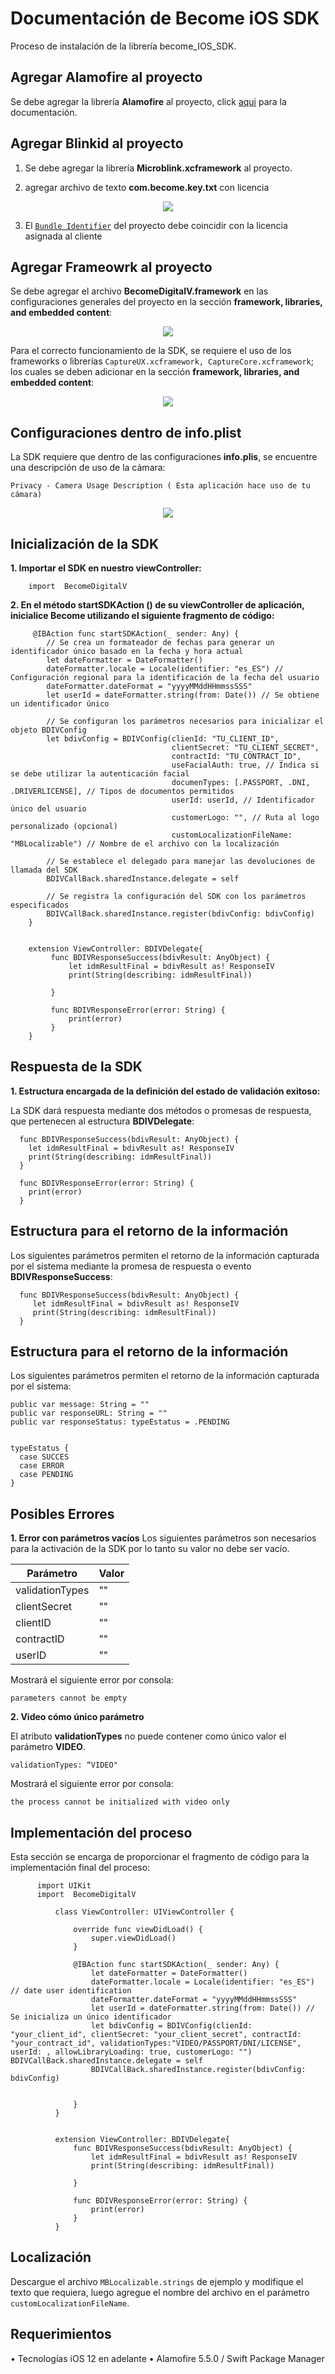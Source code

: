 # Documentación de Become iOS SDK

Proceso de instalación de la librería become_IOS_SDK.

## Agregar Alamofire al proyecto
Se debe agregar la librería **Alamofire** al proyecto, click [aqui](https://github.com/Alamofire/Alamofire) para la documentación. 

## Agregar Blinkid al proyecto

 1. Se debe agregar la librería **Microblink.xcframework** al proyecto. 

 2. agregar archivo de texto **com.become.key.txt** con licencia

 <p align="center">
  <img src="https://github.com/Becomedigital/BecomeDigitalSDK/blob/master/IMG_4.png">
 </p>
 
  3. El [`Bundle Identifier`](https://developer.apple.com/documentation/appstoreconnectapi/bundle_ids) del proyecto debe coincidir con la licencia asignada al cliente 

## Agregar Frameowrk al proyecto
Se debe agregar el archivo **BecomeDigitalV.framework**  en  las configuraciones generales del proyecto en la sección **framework, libraries, and embedded content**:

<p align="center">
  <img src="https://github.com/Becomedigital/BecomeDigitalSDKAutDirectPro/blob/master/IMG_1.png">
</p>
 
Para el correcto funcionamiento de la SDK, se requiere el uso de los frameworks o librerías `CaptureUX.xcframework, CaptureCore.xcframework`; los cuales se deben adicionar en la sección **framework, libraries, and embedded content**:
 
 <p align="center">
  <img src="https://github.com/Becomedigital/BecomeDigitalSDKAutDirectPro/blob/main/IMG_2.png">
</p>

## Configuraciones dentro de info.plist 

La SDK requiere que dentro de las configuraciones **info.plis**, se encuentre una descripción de uso de la cámara:

    Privacy - Camera Usage Description ( Esta aplicación hace uso de tu cámara)
    
 <p align="center">
  <img src="https://github.com/Becomedigital/BecomeDigitalSDKAutDirectPro/blob/master/IMG_3.png">
 </p>
 
## Inicialización de la SDK

**1. Importar el SDK en nuestro viewController:**

        import  BecomeDigitalV


**2. En el método **startSDKAction ()** de su **viewController** de aplicación, inicialice Become utilizando el siguiente fragmento de código:**
 
         @IBAction func startSDKAction(_ sender: Any) {
            // Se crea un formateador de fechas para generar un identificador único basado en la fecha y hora actual
            let dateFormatter = DateFormatter()
            dateFormatter.locale = Locale(identifier: "es_ES") // Configuración regional para la identificación de la fecha del usuario
            dateFormatter.dateFormat = "yyyyMMddHHmmssSSS"
            let userId = dateFormatter.string(from: Date()) // Se obtiene un identificador único

            // Se configuran los parámetros necesarios para inicializar el objeto BDIVConfig
            let bdivConfig = BDIVConfig(clienId: "TU_CLIENT_ID",
                                        clientSecret: "TU_CLIENT_SECRET",
                                        contractId: "TU_CONTRACT_ID",
                                        useFacialAuth: true, // Indica si se debe utilizar la autenticación facial
                                        documenTypes: [.PASSPORT, .DNI, .DRIVERLICENSE], // Tipos de documentos permitidos
                                        userId: userId, // Identificador único del usuario
                                        customerLogo: "", // Ruta al logo personalizado (opcional)
                                        customLocalizationFileName: "MBLocalizable") // Nombre de el archivo con la localización 

            // Se establece el delegado para manejar las devoluciones de llamada del SDK
            BDIVCallBack.sharedInstance.delegate = self

            // Se registra la configuración del SDK con los parámetros especificados
            BDIVCallBack.sharedInstance.register(bdivConfig: bdivConfig)
        }


        extension ViewController: BDIVDelegate{
             func BDIVResponseSuccess(bdivResult: AnyObject) {
                 let idmResultFinal = bdivResult as! ResponseIV
                 print(String(describing: idmResultFinal))

             }

             func BDIVResponseError(error: String) {
                 print(error)
             }
        }

## Respuesta de la SDK 
**1. Estructura encargada de la definición del estado de validación exitoso:**

La SDK dará respuesta mediante dos métodos o promesas de respuesta, que pertenecen al estructura  **BDIVDelegate**:

      func BDIVResponseSuccess(bdivResult: AnyObject) {       
        let idmResultFinal = bdivResult as! ResponseIV        
        print(String(describing: idmResultFinal))           
      }        

      func BDIVResponseError(error: String) { 
        print(error)   
      }

## Estructura para el retorno de la información

Los siguientes parámetros permiten el retorno de la información capturada por el sistema mediante la promesa de respuesta o evento **BDIVResponseSuccess**:

      func BDIVResponseSuccess(bdivResult: AnyObject) {       
         let idmResultFinal = bdivResult as! ResponseIV        
         print(String(describing: idmResultFinal))           
      }        

## Estructura para el retorno de la información
Los siguientes parámetros permiten el retorno de la información capturada por el sistema:

    public var message: String = ""
    public var responseURL: String = ""
    public var responseStatus: typeEstatus = .PENDING


    typeEstatus {        
      case SUCCES        
      case ERROR        
      case PENDING    
    }

## Posibles Errores
**1. Error con parámetros vacíos**
Los siguientes parámetros son necesarios para la activación de la SDK por lo tanto su valor no debe ser vacío.

Parámetro | Valor
------------ | -------------
validationTypes | ""
clientSecret | ""
clientID | ""
contractID | ""
userID  | ""

Mostrará el siguiente error por consola:

    parameters cannot be empty

**2. Video cómo único parámetro**

El atributo **validationTypes** no puede contener como único valor el parámetro **VIDEO**.

    validationTypes: “VIDEO"

Mostrará el siguiente error por consola:

    the process cannot be initialized with video only

## Implementación del proceso

Esta sección se encarga de proporcionar el fragmento de código para la implementación final del proceso:

          import UIKit
          import  BecomeDigitalV

              class ViewController: UIViewController {

                  override func viewDidLoad() {
                      super.viewDidLoad()
                  }

                  @IBAction func startSDKAction(_ sender: Any) {
                      let dateFormatter = DateFormatter()
                      dateFormatter.locale = Locale(identifier: "es_ES") // date user identification
                      dateFormatter.dateFormat = "yyyyMMddHHmmssSSS"
                      let userId = dateFormatter.string(from: Date()) // Se inicializa un único identificador
                      let bdivConfig = BDIVConfig(clienId: "your_client_id", clientSecret: "your_client_secret", contractId: "your_contract_id", validationTypes:"VIDEO/PASSPORT/DNI/LICENSE", userId: , allowLibraryLoading: true, customerLogo: "")        BDIVCallBack.sharedInstance.delegate = self
                      BDIVCallBack.sharedInstance.register(bdivConfig: bdivConfig)


                  }
              }


              extension ViewController: BDIVDelegate{
                  func BDIVResponseSuccess(bdivResult: AnyObject) {
                      let idmResultFinal = bdivResult as! ResponseIV
                      print(String(describing: idmResultFinal))

                  }

                  func BDIVResponseError(error: String) {
                      print(error)
                  }
              }
              
## Localización

Descargue el archivo `MBLocalizable.strings` de ejemplo y modifique el texto que requiera, luego agregue el nombre del archivo en el parámetro `customLocalizationFileName`.

## Requerimientos
•	Tecnologías
iOS 12 en adelante
•	Alamofire
5.5.0 / Swift Package Manager
